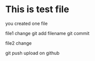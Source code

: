 # This is test file

you created one file

file1 change
git add filename
git commit 

file2 change


git push 
upload on github

